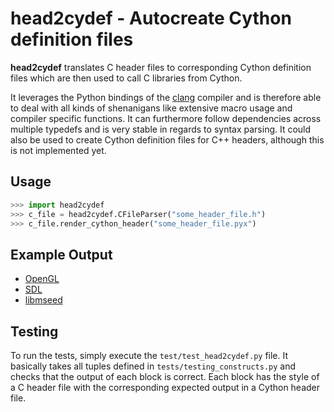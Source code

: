 # head2cydef - Autocreate Cython definition files

**head2cydef** translates C header files to corresponding Cython definition files
which are then used to call C libraries from Cython.

It leverages the Python bindings of the [clang](http://clang.llvm.org/)
compiler and is therefore able to deal with all kinds of shenanigans like
extensive macro usage and compiler specific functions. It can furthermore
follow dependencies across multiple typedefs and is very stable in regards to
syntax parsing. It could also be used to create Cython definition files for C++
headers, although this is not implemented yet.

## Usage

```python
>>> import head2cydef
>>> c_file = head2cydef.CFileParser("some_header_file.h")
>>> c_file.render_cython_header("some_header_file.pyx")
```

## Example Output

* [OpenGL](https://gist.github.com/4219796)
* [SDL](https://gist.github.com/4219808)
* [libmseed](https://gist.github.com/4219818)

## Testing

To run the tests, simply execute the `test/test_head2cydef.py` file. It
basically takes all tuples defined in `tests/testing_constructs.py` and checks
that the output of each block is correct. Each block has the style of a C
header file with the corresponding expected output in a Cython header file.
